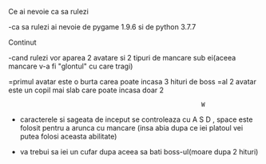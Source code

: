 Ce ai nevoie ca sa rulezi

  -ca sa rulezi ai nevoie de pygame 1.9.6 si de python 3.7.7

Continut

  -cand rulezi vor aparea 2 avatare si 2 tipuri de mancare sub ei(aceea mancare v-a fi "glontul" cu care tragi)
  
  =primul avatar este o burta carea poate incasa 3 hituri de boss
  =al 2 avatar este un copil mai slab care poate incasa doar 2
  
                                                          W
  - caracterele si sageata de inceput se controleaza cu A S D , space este folosit pentru a arunca cu mancare (insa abia dupa ce iei platoul vei putea folosi aceasta abilitate)
  
  - va trebui sa iei un cufar dupa aceea sa bati boss-ul(moare dupa 2 hituri)
